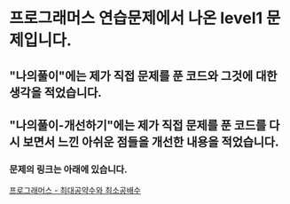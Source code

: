 # 프로그래머스 연습문제에서 나온 level1 문제입니다.
## "나의풀이"에는 제가 직접 문제를 푼 코드와 그것에 대한 생각을 적었습니다.
## "나의풀이-개선하기"에는 제가 직접 문제를 푼 코드를 다시 보면서 느낀 아쉬운 점들을 개선한 내용을 적었습니다.
### 문제의 링크는 아래에 있습니다.
<a href="https://programmers.co.kr/learn/courses/30/lessons/12940" target="_blank">프로그래머스 - 최대공약수와 최소공배수</a>
